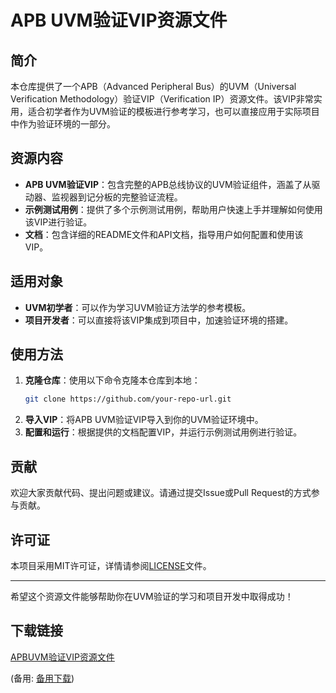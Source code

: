 # APB UVM验证VIP资源文件

## 简介
本仓库提供了一个APB（Advanced Peripheral Bus）的UVM（Universal Verification Methodology）验证VIP（Verification IP）资源文件。该VIP非常实用，适合初学者作为UVM验证的模板进行参考学习，也可以直接应用于实际项目中作为验证环境的一部分。

## 资源内容
- **APB UVM验证VIP**：包含完整的APB总线协议的UVM验证组件，涵盖了从驱动器、监视器到记分板的完整验证流程。
- **示例测试用例**：提供了多个示例测试用例，帮助用户快速上手并理解如何使用该VIP进行验证。
- **文档**：包含详细的README文件和API文档，指导用户如何配置和使用该VIP。

## 适用对象
- **UVM初学者**：可以作为学习UVM验证方法学的参考模板。
- **项目开发者**：可以直接将该VIP集成到项目中，加速验证环境的搭建。

## 使用方法
1. **克隆仓库**：使用以下命令克隆本仓库到本地：
   ```bash
   git clone https://github.com/your-repo-url.git
   ```
2. **导入VIP**：将APB UVM验证VIP导入到你的UVM验证环境中。
3. **配置和运行**：根据提供的文档配置VIP，并运行示例测试用例进行验证。

## 贡献
欢迎大家贡献代码、提出问题或建议。请通过提交Issue或Pull Request的方式参与贡献。

## 许可证
本项目采用MIT许可证，详情请参阅[LICENSE](LICENSE)文件。

---

希望这个资源文件能够帮助你在UVM验证的学习和项目开发中取得成功！

## 下载链接
[APBUVM验证VIP资源文件](https://pan.quark.cn/s/a0bb0bf3df6c) 

(备用: [备用下载](https://pan.baidu.com/s/1DgPadBmCdVaFAxTDYu-BDA?pwd=1234))
